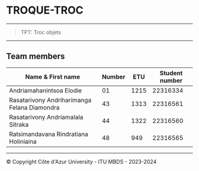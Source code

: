 # TROQUE-TROC

---
> TPT: Troc objets

---
## Team members

| Name & First name                            | Number |ETU     | Student number  |
|----------------------------------------------|--------|--------|-----------------|
| Andriamahanintsoa Elodie                     | 01     |1215    | 22316334        |
| Rasatarivony Andriharimanga Felana Diamondra | 43     |1313    | 22316561        |
| Rasatarivony Andriamalala Sitraka            | 44     |1322    | 22316560        |
| Ratsimandavana Rindratiana Holiniaina        | 48     |949     | 22316565        |

---
&copy; Copyright Côte d'Azur University - ITU MBDS - 2023-2024
